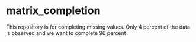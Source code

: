 # matrix_completion
This repository is for completing missing values. Only 4 percent of the data is observed and we want to complete 96 percent
